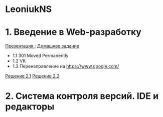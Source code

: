 # LeoniukNS

# 1. Введение в Web-разработку

[Презентация ;](https://docs.google.com/presentation/d/1zfDRP1nq9DJJbuWsHeGOGXB_qqSscd-lUq0fVfs7E0o/edit)
[Домашнее задание](https://github.com/AdukarIT/_Tasks_/blob/master/task1.pdf)

- 1.1 301 Moved Permanently
- 1.2 VK
- 1.3 Перенаправление на https://www.google.com/

[Решение 2.1](https://jsfiddle.net/RainyNick/pcjmwtz6/)
[Решение 2.2](https://jsfiddle.net/RainyNick/q2p7xhbL/)

# 2. Система контроля версий. IDE и редакторы
